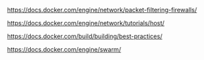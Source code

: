 https://docs.docker.com/engine/network/packet-filtering-firewalls/

https://docs.docker.com/engine/network/tutorials/host/

https://docs.docker.com/build/building/best-practices/

https://docs.docker.com/engine/swarm/